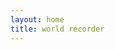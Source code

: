 ```yaml
---
layout: home
title: world recorder
---
```

<script setup>
import home from './.vitepress/components/home.vue'
</script>

<style>
  .VPHome{
    padding:0 !important;
  }
</style>


<home />